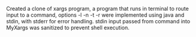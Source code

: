 Created a clone of xargs program, a program that runs in terminal to route input to a command, options -l -n -t -r were implemented using java and stdin, with stderr for error handling. 
stdin input passed from command into MyXargs was sanitized to prevent shell execution.
